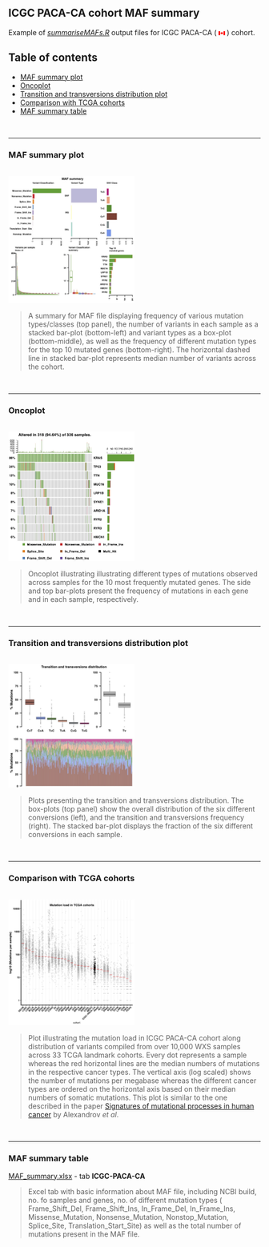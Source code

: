 ## ICGC PACA-CA cohort MAF summary

Example of *[summariseMAFs.R](https://github.com/umccr/MAF-summary/tree/master/summariseMAFs.R)* output files for ICGC PACA-CA ( <img src="../Figures/flag-of-Canada.png" width="2.5%"> ) cohort.


## Table of contents

<!-- vim-markdown-toc GFM -->
* [MAF summary plot](#maf-summary-plot)
* [Oncoplot](#oncoplot)
* [Transition and transversions distribution plot](#transition-and-transversions-distribution-plot)
* [Comparison with TCGA cohorts](#comparison-with-tcga-cohorts)
* [MAF summary table](#maf-summary-table)

<!-- vim-markdown-toc -->
<br>

---
### MAF summary plot

<br />
<img src="Figures/MAF_summary_ICGC-PACA-CA.jpg" width="50%">

>A summary for MAF file displaying frequency of various mutation types/classes (top panel), the number of variants in each sample as a stacked bar-plot (bottom-left) and variant types as a box-plot (bottom-middle), as well as the frequency of different mutation types for the top 10 mutated genes (bottom-right). The horizontal dashed line in stacked bar-plot represents median number of variants across the cohort.

<br />

---
### Oncoplot

<br />
<img src="Figures/Oncoplot_ICGC-PACA-CA.jpg" width="50%">

>Oncoplot illustrating illustrating different types of mutations observed across samples for the 10 most frequently mutated genes. The side and top bar-plots present the frequency of mutations in each gene and in each sample, respectively.

<br />

---
### Transition and transversions distribution plot

<br />
<img src="Figures/Transition_and_transversions_ICGC-PACA-CA.jpg" width="50%">

> Plots presenting the transition and transversions distribution. The box-plots (top panel) show the overall distribution of the six different conversions (left), and the transition and transversions frequency (right). The stacked bar-plot displays the fraction of the six different conversions in each sample.

<br />

---
### Comparison with TCGA cohorts

<br />
<img src="Figures/Compare_against_TCGA_cohorts_ICGC-PACA-CA.jpg" width="50%">

>Plot illustrating the mutation load in ICGC PACA-CA cohort along distribution of variants compiled from over 10,000 WXS samples across 33 TCGA landmark cohorts. Every dot represents a sample whereas the red horizontal lines are the median numbers of mutations in the respective cancer types. The vertical axis (log scaled) shows the number of mutations per megabase whereas the different cancer types are ordered on the horizontal axis based on their median numbers of somatic mutations. This plot is similar to the one described in the paper [Signatures of mutational processes in human cancer](https://www.ncbi.nlm.nih.gov/pubmed/23945592) by Alexandrov *et al*.

<br />

---
### MAF summary table

[MAF_summary.xlsx](https://github.com/umccr/MAF-summary/tree/master/ICGC_PACA-CA_MAF_summary/MAF_summary.xlsx) - tab **ICGC-PACA-CA**

>Excel tab with basic information about  MAF file, including NCBI build, no. fo samples and genes, no. of different mutation types ( Frame_Shift_Del, Frame_Shift_Ins, In_Frame_Del, In_Frame_Ins, Missense_Mutation, Nonsense_Mutation, Nonstop_Mutation, Splice_Site, Translation_Start_Site) as well as the total number of mutations present in the MAF file.
